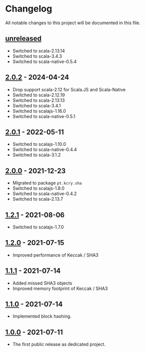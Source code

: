 # Changelog

All notable changes to this project will be documented in this file.

## [unreleased]
- Switched to scala-2.13.14
- Switched to scala-3.4.3
- Switched to scala-native-0.5.4

## [2.0.2] - 2024-04-24
- Drop support scala-2.12 for Scala.JS and Scala-Native
- Switched to scala-2.12.19
- Switched to scala-2.13.13
- Switched to scala-3.4.1
- Switched to scalajs-1.16.0
- Switched to scala-native-0.5.1

## [2.0.1] - 2022-05-11
- Switched to scalajs-1.10.0
- Switched to scala-native-0.4.4
- Switched to scala-3.1.2

## [2.0.0] - 2021-12-23
- Migrated to package `pt.kcry.sha`
- Switched to scalajs-1.8.0
- Switched to scala-native-0.4.2
- Switched to scala-2.13.7

## [1.2.1] - 2021-08-06
- Switched to scalajs-1.7.0

## [1.2.0] - 2021-07-15
- Improved performance of Keccak / SHA3

## [1.1.1] - 2021-07-14
- Added missed SHA3 objects
- Improved memory footprint of Keccak / SHA3

## [1.1.0] - 2021-07-14
- Implemented block hashing.

## [1.0.0] - 2021-07-11
- The first public release as dedicated project.

[unreleased]: https://github.com/kcrypt/scala-sha/compare/v2.0.2...HEAD
[2.0.2]: https://github.com/kcrypt/scala-sha/compare/v2.0.1...v2.0.2
[2.0.1]: https://github.com/kcrypt/scala-sha/compare/v2.0.0...v2.0.1
[2.0.0]: https://github.com/kcrypt/scala-sha/compare/v1.2.1...v2.0.0
[1.2.1]: https://github.com/kcrypt/scala-sha/compare/v1.2.0...v1.2.1
[1.2.0]: https://github.com/kcrypt/scala-sha/compare/v1.1.1...v1.2.0
[1.1.1]: https://github.com/kcrypt/scala-sha/compare/v1.1.0...v1.1.1
[1.1.0]: https://github.com/kcrypt/scala-sha/compare/v1.0.0...v1.1.0
[1.0.0]: https://github.com/kcrypt/scala-sha/releases/tagv1.0.0

